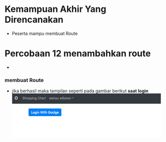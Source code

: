 # Kemampuan Akhir Yang Direncanakan

- Peserta mampu membuat Route

# Percobaan 12 menambahkan route 
-  

### membuat Route



- jika berhasil maka tampilan seperti pada gambar berikut **saat login**
![](image/chapter2/img8.png)

